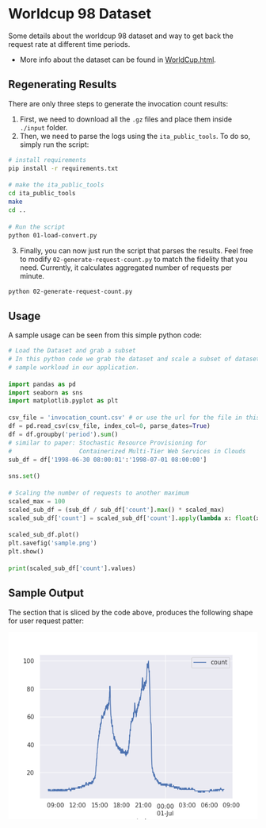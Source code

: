 # Worldcup 98 Dataset

 Some details about the worldcup 98 dataset and way to get back the request rate at different time periods.

- More info about the dataset can be found in [WorldCup.html](WorldCup.html).

## Regenerating Results

There are only three steps to generate the invocation count results:

1. First, we need to download all the `.gz` files and place them inside `./input` folder.
2. Then, we need to parse the logs using the `ita_public_tools`. To do so, simply run the script:
```bash
# install requirements
pip install -r requirements.txt

# make the ita_public_tools
cd ita_public_tools
make
cd ..

# Run the script
python 01-load-convert.py
```
3. Finally, you can now just run the script that parses the results. Feel free to modify `02-generate-request-count.py` to match the fidelity that you need. Currently, it calculates aggregated number of requests per minute.

```bash
python 02-generate-request-count.py
```

## Usage

A sample usage can be seen from this simple python code:

```py
# Load the Dataset and grab a subset
# In this python code we grab the dataset and scale a subset of dataset to use as
# sample workload in our application.

import pandas as pd
import seaborn as sns
import matplotlib.pyplot as plt

csv_file = 'invocation_count.csv' # or use the url for the file in this repo to fetch remotely
df = pd.read_csv(csv_file, index_col=0, parse_dates=True)
df = df.groupby('period').sum()
# similar to paper: Stochastic Resource Provisioning for
#                   Containerized Multi-Tier Web Services in Clouds
sub_df = df['1998-06-30 08:00:01':'1998-07-01 08:00:00']

sns.set()

# Scaling the number of requests to another maximum
scaled_max = 100
scaled_sub_df = (sub_df / sub_df['count'].max() * scaled_max)
scaled_sub_df['count'] = scaled_sub_df['count'].apply(lambda x: float(x))

scaled_sub_df.plot()
plt.savefig('sample.png')
plt.show()

print(scaled_sub_df['count'].values)
```

## Sample Output

The section that is sliced by the code above, produces the following shape for user request patter:

![A sample of the shape of the output.](./sample.png)
